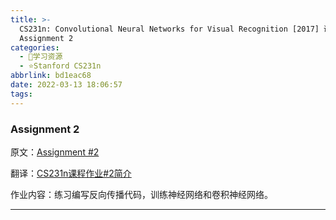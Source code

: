 ```yaml
---
title: >-
  CS231n: Convolutional Neural Networks for Visual Recognition [2017] 课程作业
  Assignment 2
categories:
  - 🌙学习资源
  - ⭐Stanford CS231n
abbrlink: bd1eac68
date: 2022-03-13 18:06:57
tags:
---
```


### Assignment 2

原文：[Assignment #2](https://cs231n.github.io/assignments2016/assignment2/)

翻译：[CS231n课程作业#2简介](https://zhuanlan.zhihu.com/p/21941485)

作业内容：练习编写反向传播代码，训练神经网络和卷积神经网络。

<!--more-->

***
